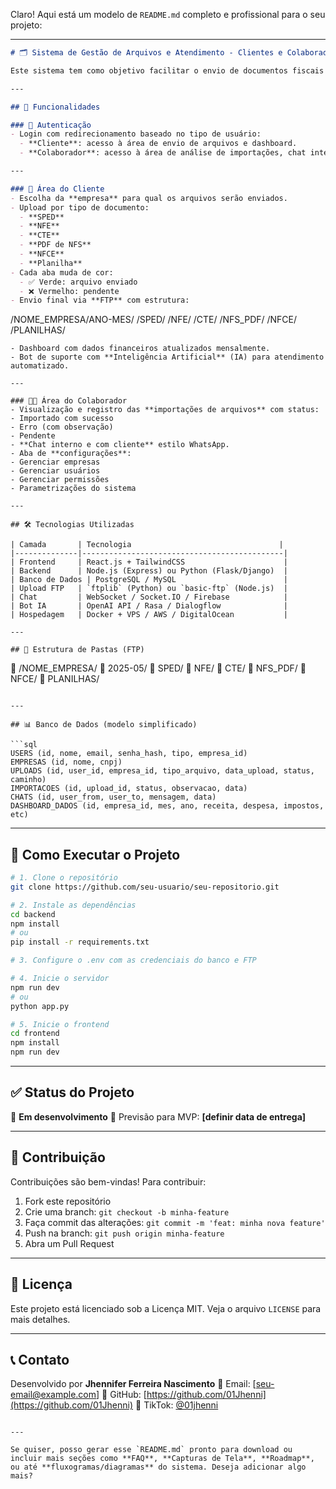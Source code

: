 Claro! Aqui está um modelo de `README.md` completo e profissional para o seu projeto:

---

```markdown
# 🗂️ Sistema de Gestão de Arquivos e Atendimento - Clientes e Colaboradores

Este sistema tem como objetivo facilitar o envio de documentos fiscais por parte dos clientes e a gestão dos dados por parte dos colaboradores, garantindo organização, automação de processos, integração via FTP e suporte inteligente com IA.

---

## 📌 Funcionalidades

### 👥 Autenticação
- Login com redirecionamento baseado no tipo de usuário:
  - **Cliente**: acesso à área de envio de arquivos e dashboard.
  - **Colaborador**: acesso à área de análise de importações, chat interno e configurações.

---

### 🧾 Área do Cliente
- Escolha da **empresa** para qual os arquivos serão enviados.
- Upload por tipo de documento:
  - **SPED**
  - **NFE**
  - **CTE**
  - **PDF de NFS**
  - **NFCE**
  - **Planilha**
- Cada aba muda de cor:
  - ✅ Verde: arquivo enviado
  - ❌ Vermelho: pendente
- Envio final via **FTP** com estrutura:
```

/NOME\_EMPRESA/ANO-MES/
/SPED/
/NFE/
/CTE/
/NFS\_PDF/
/NFCE/
/PLANILHAS/

```
- Dashboard com dados financeiros atualizados mensalmente.
- Bot de suporte com **Inteligência Artificial** (IA) para atendimento automatizado.

---

### 🧑‍💼 Área do Colaborador
- Visualização e registro das **importações de arquivos** com status:
- Importado com sucesso
- Erro (com observação)
- Pendente
- **Chat interno e com cliente** estilo WhatsApp.
- Aba de **configurações**:
- Gerenciar empresas
- Gerenciar usuários
- Gerenciar permissões
- Parametrizações do sistema

---

## 🛠️ Tecnologias Utilizadas

| Camada       | Tecnologia                                 |
|--------------|---------------------------------------------|
| Frontend     | React.js + TailwindCSS                      |
| Backend      | Node.js (Express) ou Python (Flask/Django)  |
| Banco de Dados | PostgreSQL / MySQL                        |
| Upload FTP   | `ftplib` (Python) ou `basic-ftp` (Node.js)  |
| Chat         | WebSocket / Socket.IO / Firebase            |
| Bot IA       | OpenAI API / Rasa / Dialogflow              |
| Hospedagem   | Docker + VPS / AWS / DigitalOcean           |

---

## 📁 Estrutura de Pastas (FTP)
```

📁 /NOME\_EMPRESA/
📁 2025-05/
📁 SPED/
📁 NFE/
📁 CTE/
📁 NFS\_PDF/
📁 NFCE/
📁 PLANILHAS/

````

---

## 📊 Banco de Dados (modelo simplificado)

```sql
USERS (id, nome, email, senha_hash, tipo, empresa_id)
EMPRESAS (id, nome, cnpj)
UPLOADS (id, user_id, empresa_id, tipo_arquivo, data_upload, status, caminho)
IMPORTACOES (id, upload_id, status, observacao, data)
CHATS (id, user_from, user_to, mensagem, data)
DASHBOARD_DADOS (id, empresa_id, mes, ano, receita, despesa, impostos, etc)
````

---

## 🚀 Como Executar o Projeto

```bash
# 1. Clone o repositório
git clone https://github.com/seu-usuario/seu-repositorio.git

# 2. Instale as dependências
cd backend
npm install
# ou
pip install -r requirements.txt

# 3. Configure o .env com as credenciais do banco e FTP

# 4. Inicie o servidor
npm run dev
# ou
python app.py

# 5. Inicie o frontend
cd frontend
npm install
npm run dev
```

---

## ✅ Status do Projeto

🚧 **Em desenvolvimento**
📅 Previsão para MVP: **\[definir data de entrega]**

---

## 🤝 Contribuição

Contribuições são bem-vindas! Para contribuir:

1. Fork este repositório
2. Crie uma branch: `git checkout -b minha-feature`
3. Faça commit das alterações: `git commit -m 'feat: minha nova feature'`
4. Push na branch: `git push origin minha-feature`
5. Abra um Pull Request

---

## 📄 Licença

Este projeto está licenciado sob a Licença MIT. Veja o arquivo `LICENSE` para mais detalhes.

---

## 📞 Contato

Desenvolvido por **Jhennifer Ferreira Nascimento**
📧 Email: \[[seu-email@example.com](mailto:seu-email@example.com)]
🔗 GitHub: [https://github.com/01Jhenni](https://github.com/01Jhenni)
📱 TikTok: [@01jhenni](https://www.tiktok.com/@01jhenni)

```

---

Se quiser, posso gerar esse `README.md` pronto para download ou incluir mais seções como **FAQ**, **Capturas de Tela**, **Roadmap**, ou até **fluxogramas/diagramas** do sistema. Deseja adicionar algo mais?
```
